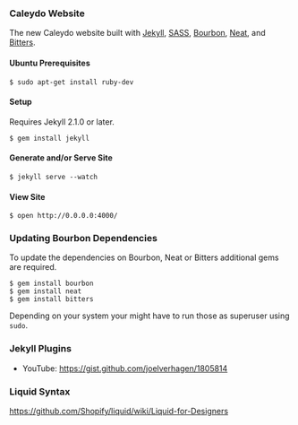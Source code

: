 ### Caleydo Website

The new Caleydo website built with [Jekyll](http://jekyllrb.com), [SASS](http://www.sass-lang.com), [Bourbon](http://bourbon.io), [Neat](http://neat.bourbon.io), and [Bitters](http://bitters.bourbon.io).

#### Ubuntu Prerequisites

```ShellSession
$ sudo apt-get install ruby-dev
```

#### Setup

Requires Jekyll 2.1.0 or later.

```ShellSession
$ gem install jekyll
```

#### Generate and/or Serve Site

```ShellSession
$ jekyll serve --watch
```

#### View Site

```ShellSession
$ open http://0.0.0.0:4000/
```

### Updating Bourbon Dependencies

To update the dependencies on Bourbon, Neat or Bitters additional gems are required.

```ShellSession
$ gem install bourbon
$ gem install neat
$ gem install bitters
```
Depending on your system your might have to run those as superuser using ```sudo```.

### Jekyll Plugins

- YouTube: https://gist.github.com/joelverhagen/1805814

### Liquid Syntax

https://github.com/Shopify/liquid/wiki/Liquid-for-Designers


